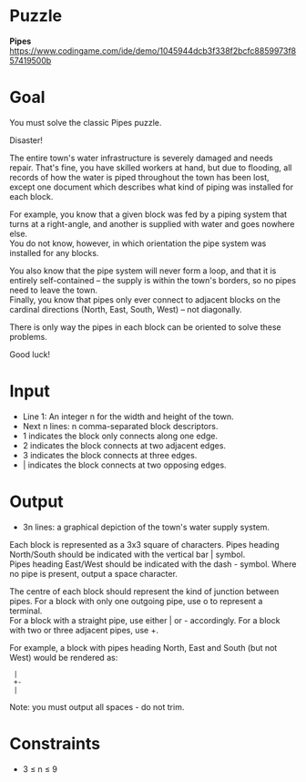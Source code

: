 # Puzzle
**Pipes** https://www.codingame.com/ide/demo/1045944dcb3f338f2bcfc8859973f857419500b

# Goal
You must solve the classic Pipes puzzle.

Disaster!

The entire town's water infrastructure is severely damaged and needs repair. That's fine, you have skilled workers at hand, but due to flooding, all records of how the water is piped throughout the town has been lost, except one document which describes what kind of piping was installed for each block.

For example, you know that a given block was fed by a piping system that turns at a right-angle, and another is supplied with water and goes nowhere else.   
You do not know, however, in which orientation the pipe system was installed for any blocks.

You also know that the pipe system will never form a loop, and that it is entirely self-contained – the supply is within the town's borders, so no pipes need to leave the town.   
Finally, you know that pipes only ever connect to adjacent blocks on the cardinal directions (North, East, South, West) – not diagonally.

There is only way the pipes in each block can be oriented to solve these problems.

Good luck!

# Input
* Line 1: An integer n for the width and height of the town.
* Next n lines: n comma-separated block descriptors. 
* 1 indicates the block only connects along one edge. 
* 2 indicates the block connects at two adjacent edges. 
* 3 indicates the block connects at three edges. 
* | indicates the block connects at two opposing edges.

# Output
* 3n lines: a graphical depiction of the town's water supply system.

Each block is represented as a 3x3 square of characters. Pipes heading North/South should be indicated with the vertical bar | symbol.   
Pipes heading East/West should be indicated with the dash - symbol. Where no pipe is present, output a space character.

The centre of each block should represent the kind of junction between pipes. For a block with only one outgoing pipe, use o to represent a terminal.  
For a block with a straight pipe, use either | or - accordingly. For a block with two or three adjacent pipes, use +.  

For example, a block with pipes heading North, East and South (but not West) would be rendered as:
```
 | 
 +-
 | 
```
Note: you must output all spaces - do not trim.

# Constraints
* 3 ≤ n ≤ 9

